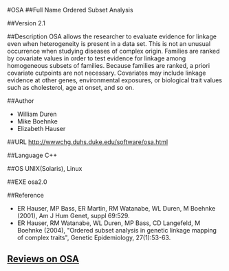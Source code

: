 #OSA
##Full Name
Ordered Subset Analysis

##Version
2.1

##Description
OSA allows the researcher to evaluate evidence for linkage even when heterogeneity is present in a data set. This is not an unusual occurrence when studying diseases of complex origin. Families are ranked by covariate values in order to test evidence for linkage among homogeneous subsets of families. Because families are ranked, a priori covariate cutpoints are not necessary. Covariates may include linkage evidence at other genes, environmental exposures, or biological trait values such as cholesterol, age at onset, and so on.

##Author
* William Duren
* Mike Boehnke
* Elizabeth Hauser

##URL
http://wwwchg.duhs.duke.edu/software/osa.html

##Language
C++

##OS
UNIX(Solaris), Linux

##EXE
osa2.0

##Reference
* ER Hauser, MP Bass, ER Martin, RM Watanabe, WL Duren, M Boehnke (2001), Am J Hum Genet, suppl 69:529.
* ER Hauser, RM Watanabe, WL Duren, MP Bass, CD Langefeld, M Boehnke (2004), "Ordered subset analysis in genetic linkage mapping of complex traits", Genetic Epidemiology, 27(1):53-63.


## [Reviews on OSA](https://github.com/gaow/genetic-analysis-software/issues/363)